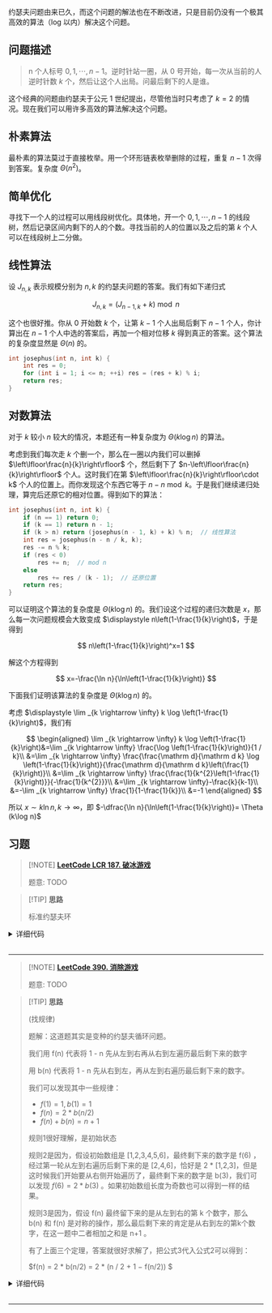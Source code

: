 约瑟夫问题由来已久，而这个问题的解法也在不断改进，只是目前仍没有一个极其高效的算法（log 以内）解决这个问题。

## 问题描述

> n 个人标号 $0,1,\cdots, n-1$。逆时针站一圈，从 $0$ 号开始，每一次从当前的人逆时针数 $k$ 个，然后让这个人出局。问最后剩下的人是谁。

这个经典的问题由约瑟夫于公元 1 世纪提出，尽管他当时只考虑了 $k=2$ 的情况。现在我们可以用许多高效的算法解决这个问题。

## 朴素算法

最朴素的算法莫过于直接枚举。用一个环形链表枚举删除的过程，重复 $n-1$ 次得到答案。复杂度 $\Theta (n^2)$。

## 简单优化

寻找下一个人的过程可以用线段树优化。具体地，开一个 $0,1,\cdots, n-1$ 的线段树，然后记录区间内剩下的人的个数。寻找当前的人的位置以及之后的第 $k$ 个人可以在线段树上二分做。

## 线性算法

设 $J_{n,k}$ 表示规模分别为 $n,k$ 的约瑟夫问题的答案。我们有如下递归式

$$
J_{n,k}=(J_{n-1,k}+k)\bmod n
$$

这个也很好推。你从 $0$ 开始数 $k$ 个，让第 $k-1$ 个人出局后剩下 $n-1$ 个人，你计算出在 $n-1$ 个人中选的答案后，再加一个相对位移 $k$ 得到真正的答案。这个算法的复杂度显然是 $\Theta (n)$ 的。

```cpp
int josephus(int n, int k) {
    int res = 0;
    for (int i = 1; i <= n; ++i) res = (res + k) % i;
    return res;
}
```

## 对数算法

对于 $k$ 较小 $n$ 较大的情况，本题还有一种复杂度为 $\Theta (k\log n)$ 的算法。

考虑到我们每次走 $k$ 个删一个，那么在一圈以内我们可以删掉 $\left\lfloor\frac{n}{k}\right\rfloor$ 个，然后剩下了 $n-\left\lfloor\frac{n}{k}\right\rfloor$ 个人。这时我们在第 $\left\lfloor\frac{n}{k}\right\rfloor\cdot k$ 个人的位置上。而你发现这个东西它等于 $n-n\bmod k$。于是我们继续递归处理，算完后还原它的相对位置。得到如下的算法：

```cpp
int josephus(int n, int k) {
    if (n == 1) return 0;
    if (k == 1) return n - 1;
    if (k > n) return (josephus(n - 1, k) + k) % n;  // 线性算法
    int res = josephus(n - n / k, k);
    res -= n % k;
    if (res < 0)
        res += n;  // mod n
    else
        res += res / (k - 1);  // 还原位置
    return res;
}
```

可以证明这个算法的复杂度是 $\Theta (k\log n)$ 的。我们设这个过程的递归次数是 $x$，那么每一次问题规模会大致变成 $\displaystyle n\left(1-\frac{1}{k}\right)$，于是得到

$$
n\left(1-\frac{1}{k}\right)^x=1
$$

解这个方程得到

$$
x=-\frac{\ln n}{\ln\left(1-\frac{1}{k}\right)}
$$

下面我们证明该算法的复杂度是 $\Theta (k\log n)$ 的。

考虑 $\displaystyle \lim _{k \rightarrow \infty} k \log \left(1-\frac{1}{k}\right)$，我们有

$$
\begin{aligned}
\lim _{k \rightarrow \infty} k \log \left(1-\frac{1}{k}\right)&=\lim _{k \rightarrow \infty} \frac{\log \left(1-\frac{1}{k}\right)}{1 / k}\\
&=\lim _{k \rightarrow \infty} \frac{\frac{\mathrm d}{\mathrm d k} \log \left(1-\frac{1}{k}\right)}{\frac{\mathrm d}{\mathrm d k}\left(\frac{1}{k}\right)}\\
&=\lim _{k \rightarrow \infty} \frac{\frac{1}{k^{2}\left(1-\frac{1}{k}\right)}}{-\frac{1}{k^{2}}}\\
&=\lim _{k \rightarrow \infty}-\frac{k}{k-1}\\
&=-\lim _{k \rightarrow \infty} \frac{1}{1-\frac{1}{k}}\\
&=-1
\end{aligned}
$$

所以 $x \sim k \ln n, k\to \infty$，即 $-\dfrac{\ln n}{\ln\left(1-\frac{1}{k}\right)}= \Theta (k\log n)$

## 习题

> [!NOTE] **[LeetCode LCR 187. 破冰游戏](https://leetcode.cn/problems/yuan-quan-zhong-zui-hou-sheng-xia-de-shu-zi-lcof/)**
> 
> 题意: TODO

> [!TIP] **思路**
> 
> 标准约瑟夫环

<details>
<summary>详细代码</summary>
<!-- tabs:start -->

##### **C++**

```cpp
// AcWing
class Solution {
public:
    int lastRemaining(int n, int m) {
        if (n == 1)
            return 0;
        return (lastRemaining(n - 1, m) + m)% n;
    }

    int lastRemaining2(int n, int m){
        int res = 0;
        // 最后一轮剩下2个人，所以从2开始反推
        for (int i = 2; i <= n; ++ i )
            res = (res + m) % i;
        return res;
    }
};
```

##### **Python**

```python

```

<!-- tabs:end -->
</details>

<br>

* * *

> [!NOTE] **[LeetCode 390. 消除游戏](https://leetcode.cn/problems/elimination-game/)**
> 
> 题意: TODO

> [!TIP] **思路**
>
> (找规律)
>
> 题解：这道题其实是变种的约瑟夫循环问题。
>
> 我们用 f(n) 代表将 1 - n 先从左到右再从右到左遍历最后剩下来的数字
>
> 用 b(n) 代表将 1 - n 先从右到左，再从左到右遍历最后剩下来的数字。
>
> 我们可以发现其中一些规律：
>
> - $f(1) = 1, b(1) = 1$
> - $f(n) = 2 * b(n/2)$
> - $f(n) + b(n) = n + 1$
>
> 规则1很好理解，是初始状态
>
> 规则2是因为，假设初始数组是 [1,2,3,4,5,6]，最终剩下来的数字是 f(6) ，经过第一轮从左到右遍历后剩下来的是 [2,4,6]，恰好是 2 * [1,2,3]，但是这时候我们开始要从右侧开始遍历了，最终剩下来的数字是 b(3)，我们可以发现 $f(6)=2*b(3)$ 。如果初始数组长度为奇数也可以得到一样的结果。
>
> 规则3是因为，假设 f(n) 最终留下来的是从左到右的第 k 个数字，那么 b(n) 和 f(n) 是对称的操作，那么最后剩下来的肯定是从右到左的第k个数字，在这一题中二者相加之和是 n+1 。
>
> 有了上面三个定理，答案就很好求解了，把公式3代入公式2可以得到：
>
> $f(n) = 2 * b(n/2) = 2 * (n / 2 + 1 − f(n/2)) $

<details>
<summary>详细代码</summary>
<!-- tabs:start -->

##### **C++**

```cpp
class Solution {
public:
    // 变种约瑟夫环
    int lastRemaining(int n) {
        if (n == 1) return 1;
        return 2 * (n / 2 + 1 - lastRemaining(n / 2));
    }
};
```

##### **Python**

```python

```

<!-- tabs:end -->
</details>

<br>

* * *